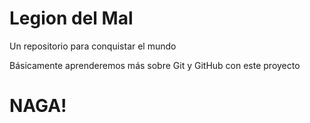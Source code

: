 # Legion del Mal
Un repositorio para conquistar el mundo

Básicamente aprenderemos más sobre Git y GitHub con este proyecto

# NAGA!